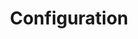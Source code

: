 ---
title: "Configuration"
description: "Manage configuration and sensitive data"
weight: 1
banner: "98e16360-a366-4b78-8e0a-031da07fdacb/images/configuration.png"
tags: [kubernetes,configuration]
level: [introductory]
---